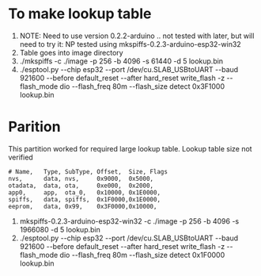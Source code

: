 To make lookup table
======
1. NOTE: Need to use version 0.2.2-arduino .. not tested with later, but will need to try it: NP tested using mkspiffs-0.2.3-arduino-esp32-win32 
2. Table goes into image directory
3.  ./mkspiffs -c ./image -p 256 -b 4096 -s 61440 -d 5 lookup.bin
4. ./esptool.py --chip esp32 --port /dev/cu.SLAB_USBtoUART --baud 921600 --before default_reset --after hard_reset write_flash -z --flash_mode dio --flash_freq 80m --flash_size detect 0x3F1000 lookup.bin


Parition 
======
This partition worked for required large lookup table. Lookup table size not verified
```
# Name,   Type, SubType, Offset,  Size, Flags
nvs,      data, nvs,     0x9000,  0x5000,
otadata,  data, ota,     0xe000,  0x2000,
app0,     app,  ota_0,   0x10000, 0x1E0000,
spiffs,   data, spiffs,  0x1F0000,0x1E0000,
eeprom,   data, 0x99,    0x3F0000,0x10000,
```
1. mkspiffs-0.2.3-arduino-esp32-win32 -c ./image -p 256 -b 4096 -s 1966080 -d 5 lookup.bin
2. ./esptool.py --chip esp32 --port /dev/cu.SLAB_USBtoUART --baud 921600 --before default_reset --after hard_reset write_flash -z --flash_mode dio --flash_freq 80m --flash_size detect 0x1F0000 lookup.bin

